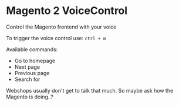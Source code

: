 # Magento 2 VoiceControl
Control the Magento frontend with your voice

To trigger the voice control use: `ctrl + m`

Available commands:

* Go to homepage
* Next page
* Previous page
* Search for <what you want to search for>

Webshops usually don't get to talk that much. So maybe ask how the Magento is doing..?
